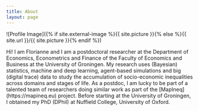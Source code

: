 ```yaml
---
title: About
layout: page
---
```


![Profile Image]({% if site.external-image %}{{ site.picture }}{% else %}{{ site.url }}/{{ site.picture }}{% endif %})

<p>Hi! I am Florianne and I am a postdoctoral researcher at the Department of Economics, Econometrics and Finance of the Faculty of Economics and Business at the University of Groningen. My research uses (Bayesian) statistics, machine and deep learning, agent-based simulations and big (digital trace) data to study the accumulation of socio-economic inequalities across domains and stages of life. As a postdoc, I am lucky to be part of a talented team of researchers doing similar work as part of the [MapIneq](https://mapineq.eu) project. Before starting at the University of Groningen, I obtained my PhD (DPhil) at Nuffield College, University of Oxford.</p>
